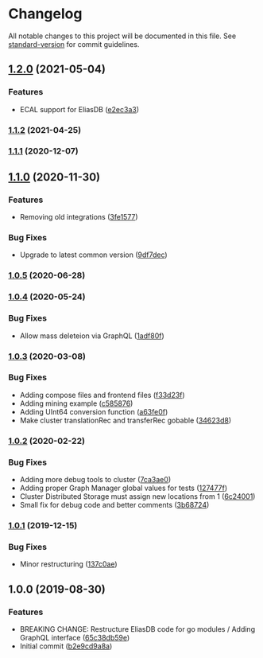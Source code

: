 # Changelog

All notable changes to this project will be documented in this file. See [standard-version](https://github.com/conventional-changelog/standard-version) for commit guidelines.

## [1.2.0](https://devt.de///compare/v1.1.2...v1.2.0) (2021-05-04)


### Features

* ECAL support for EliasDB ([e2ec3a3](https://devt.de///commit/e2ec3a30d210c44ba4bb26bcaabff507e028f515))

### [1.1.2](https://devt.de///compare/v1.1.1...v1.1.2) (2021-04-25)

### [1.1.1](https://devt.de///compare/v1.1.0...v1.1.1) (2020-12-07)

## [1.1.0](https://devt.de///compare/v1.0.5...v1.1.0) (2020-11-30)


### Features

* Removing old integrations ([3fe1577](https://devt.de///commit/3fe157712ff41243dd325a876d8fed70cb038b34))


### Bug Fixes

* Upgrade to latest common version ([9df7dec](https://devt.de///commit/9df7decab6a2b623705c7b80dfd6d81fe699638c))

### [1.0.5](https://devt.de///compare/v1.0.4...v1.0.5) (2020-06-28)

### [1.0.4](https://devt.de///compare/v1.0.3...v1.0.4) (2020-05-24)


### Bug Fixes

* Allow mass deleteion via GraphQL ([1adf80f](https://devt.de///commit/1adf80fdcc1b0b9858627d9628c11c9f6aa038d2))

### [1.0.3](https://devt.de///compare/v1.0.2...v1.0.3) (2020-03-08)


### Bug Fixes

* Adding compose files and frontend files ([f33d23f](https://devt.de///commit/f33d23f912a3e3d05192a88afadb592b05229040))
* Adding mining example ([c585876](https://devt.de///commit/c585876025a37539aed7f81c514f0f802baf9c9f))
* Adding UInt64 conversion function ([a63fe0f](https://devt.de///commit/a63fe0f575fe977e06c6f534718b184d40817128))
* Make cluster translationRec and transferRec gobable ([34623d8](https://devt.de///commit/34623d897286960180474fb466cec499ec1e0188))

### [1.0.2](https://devt.de///compare/v1.0.1...v1.0.2) (2020-02-22)


### Bug Fixes

* Adding more debug tools to cluster ([7ca3ae0](https://devt.de///commit/7ca3ae04cdf3816edb950be0b066c94aff87a70f))
* Adding proper Graph Manager global values for tests ([127477f](https://devt.de///commit/127477fd541d45258bad36e36f17648bf95bd4d2))
* Cluster Distributed Storage must assign new locations from 1 ([6c24001](https://devt.de///commit/6c240016c1414f945adb2e47c26542c3a226ef5b))
* Small fix for debug code and better comments ([3b68724](https://devt.de///commit/3b68724d2ab936ec0c29afc6cc0d191714cd1a23))

### [1.0.1](https://devt.de///compare/v1.0.0...v1.0.1) (2019-12-15)


### Bug Fixes

* Minor restructuring ([137c0ae](https://devt.de///commit/137c0ae6e7460fdb96614a555030cde2dcb3d7df))

## 1.0.0 (2019-08-30)


### Features

* BREAKING CHANGE: Restructure EliasDB code for go modules / Adding GraphQL interface ([65c38db59e](https://devt.de///commit/65c38db59e))
* Initial commit ([b2e9cd9a8a](https://devt.de///commit/b2e9cd9a8a))
